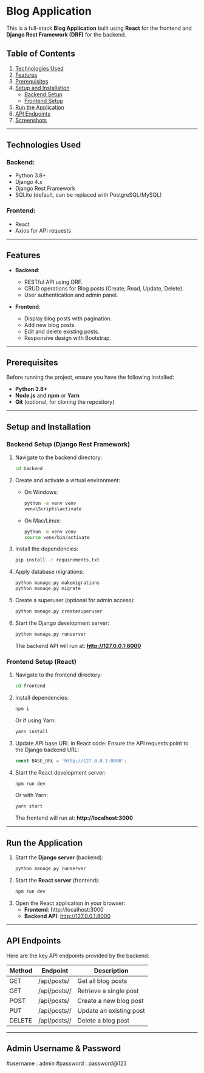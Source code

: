 # Blog Application

This is a full-stack **Blog Application** built using **React** for the frontend and **Django Rest Framework (DRF)** for the backend.

## Table of Contents
1. [Technologies Used](#technologies-used)
2. [Features](#features)
3. [Prerequisites](#prerequisites)
4. [Setup and Installation](#setup-and-installation)
   - [Backend Setup](#backend-setup-django-rest-framework)
   - [Frontend Setup](#frontend-setup-react)
5. [Run the Application](#run-the-application)
6. [API Endpoints](#api-endpoints)
7. [Screenshots](#screenshots)

---

## Technologies Used

### Backend:
- Python 3.8+
- Django 4.x
- Django Rest Framework
- SQLite (default, can be replaced with PostgreSQL/MySQL)

### Frontend:
- React 
- Axios for API requests


---

## Features
- **Backend**:
  - RESTful API using DRF.
  - CRUD operations for Blog posts (Create, Read, Update, Delete).
  - User authentication and admin panel.

- **Frontend**:
  - Display blog posts with pagination.
  - Add new blog posts.
  - Edit and delete existing posts.
  - Responsive design with Bootstrap.

---

## Prerequisites
Before running the project, ensure you have the following installed:
- **Python 3.8+**
- **Node.js** and **npm** or **Yarn**
- **Git** (optional, for cloning the repository)

---

## Setup and Installation

### Backend Setup (Django Rest Framework)

1. Navigate to the backend directory:
   ```bash
   cd backend
   ```

2. Create and activate a virtual environment:
   - On Windows:
     ```bash
     python -m venv venv
     venv\Scripts\activate
     ```
   - On Mac/Linux:
     ```bash
     python -m venv venv
     source venv/bin/activate
     ```

3. Install the dependencies:
   ```bash
   pip install -r requirements.txt
   ```

4. Apply database migrations:
   ```bash
   python manage.py makemigrations
   python manage.py migrate
   ```

5. Create a superuser (optional for admin access):
   ```bash
   python manage.py createsuperuser
   ```

6. Start the Django development server:
   ```bash
   python manage.py runserver
   ```
   The backend API will run at: **http://127.0.0.1:8000**

### Frontend Setup (React)

1. Navigate to the frontend directory:
   ```bash
   cd frontend
   ```

2. Install dependencies:
   ```bash
   npm i
   ```
   Or if using Yarn:
   ```bash
   yarn install
   ```

3. Update API base URL in React code:
   Ensure the API requests point to the Django backend URL:
   ```javascript
   const BASE_URL = 'http://127.0.0.1:8000';
   ```

4. Start the React development server:
   ```bash
   npm run dev
   ```
   Or with Yarn:
   ```bash
   yarn start
   ```
   The frontend will run at: **http://localhost:3000**

---

## Run the Application
1. Start the **Django server** (backend):
   ```bash
   python manage.py runserver
   ```
2. Start the **React server** (frontend):
   ```bash
   npm run dev
   ```
3. Open the React application in your browser:
   - **Frontend**: http://localhost:3000
   - **Backend API**: http://127.0.0.1:8000

---

## API Endpoints
Here are the key API endpoints provided by the backend:

| Method | Endpoint             | Description               |
|--------|----------------------|---------------------------|
| GET    | /api/posts/          | Get all blog posts        |
| GET    | /api/posts/<id>/     | Retrieve a single post    |
| POST   | /api/posts/          | Create a new blog post    |
| PUT    | /api/posts/<id>/     | Update an existing post   |
| DELETE | /api/posts/<id>/     | Delete a blog post        |

---
## Admin Username & Password 
#username : admin
#password : password@123
